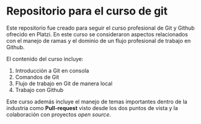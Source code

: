 # Repositorio para el curso de git

Este repositorio fue creado para seguir el curso profesional de Git y Github ofrecido en Platzi. En este curso se consideraron aspectos relacionados con el manejo de ramas y el dominio de un flujo profesional de trabajo en Github.

El contenido del curso incluye:

1. Introducción a Git en consola
2. Comandos de Git
3. Flujo de trabajo en Git de manera local
4. Trabajo con Github

Este curso además incluye el manejo de temas importantes dentro de la industria como **Pull-request** visto desde los dos puntos de vista y la colaboración con proyectos *open source*.
